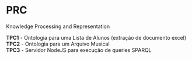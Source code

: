 # PRC
Knowledge Processing and Representation

__TPC1__ - Ontologia para uma Lista de Alunos (extração de documento excel)   
__TPC2__ - Ontologia para um Arquivo Musical  
__TPC3__ - Servidor NodeJS para execução de queries SPARQL    

